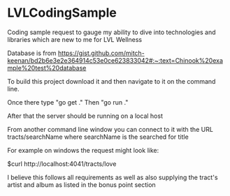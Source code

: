 # LVLCodingSample
Coding sample request to gauge my ability to dive into technologies and libraries which are new to me for LVL Wellness

Database is from https://gist.github.com/mitch-keenan/bd2b6e3e2e364914c53e0ce623833042#:~:text=Chinook%20example%20test%20database

To build this project download it and then navigate to it on the command line.

Once there type "go get ."
Then "go run ."

After that the server should be running on a local host

From another command line window you can connect to it with the URL tracts/searchName where searchName is the searched for title

For example on windows the request might look like:

$curl http://localhost:4041/tracts/love

I believe this follows all requirements as well as also supplying the tract's artist and album as listed in the bonus point section
